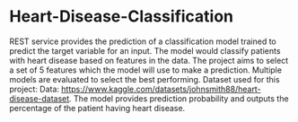 # Heart-Disease-Classification
REST service provides the prediction of a classification model trained to predict
the target variable for an input. The model would classify patients with heart disease based on
features in the data.
The project aims to select a set of 5 features which the model will use to make a prediction.
Multiple models are evaluated to select the best performing.
Dataset used for this project:
Data: https://www.kaggle.com/datasets/johnsmith88/heart-disease-dataset.
The model provides prediction probability and outputs the percentage of the patient having heart disease.
